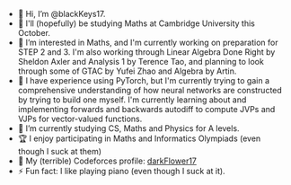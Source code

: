 - 👋 Hi, I’m @blackKeys17.
- 🏫 I'll (hopefully) be studying Maths at Cambridge University this October.
- 👀 I’m interested in Maths, and I'm currently working on preparation for STEP 2 and 3. I'm also working through Linear Algebra Done Right by Sheldon Axler and Analysis 1 by Terence Tao, and planning to look through some of GTAC by Yufei Zhao and Algebra by Artin.
- 🧠 I have experience using PyTorch, but I'm currently trying to gain a comprehensive understanding of how neural networks are constructed by trying to build one myself. I'm currently learning about and implementing forwards and backwards autodiff to compute JVPs and VJPs for vector-valued functions. 
- 🌱 I’m currently studying CS, Maths and Physics for A levels.
- 🏆 I enjoy participating in Maths and Informatics Olympiads (even though I suck at them)
- 🥇 My (terrible) Codeforces profile: [darkFlower17](https://codeforces.com/profile/darkFlower17)
- ⚡ Fun fact: I like playing piano (even though I suck at it).
